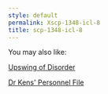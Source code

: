 ```yaml
---
style: default
permalink: Xscp-1348-icl-8
title: scp-1348-icl-8
---
```

You may also like:

[Upswing of Disorder](http://scp-wiki.net/upswing-of-disorder)

[Dr Kens' Personnel File](http://scp-wiki.net/dr-kens-personnel-file)
